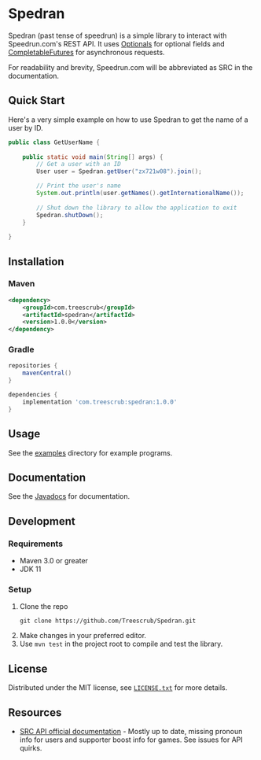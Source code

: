 # Spedran

Spedran (past tense of speedrun) is a simple library to interact with Speedrun.com's REST API.
It uses [Optionals](https://docs.oracle.com/en/java/javase/11/docs/api/java.base/java/util/Optional.html) for optional fields and [CompletableFutures](https://docs.oracle.com/en/java/javase/11/docs/api/java.base/java/util/concurrent/CompletableFuture.html) for asynchronous requests.

For readability and brevity, Speedrun.com will be abbreviated as SRC in the documentation.

## Quick Start

Here's a very simple example on how to use Spedran to get the name of a user by ID.

```java
public class GetUserName {
    
    public static void main(String[] args) {
        // Get a user with an ID
        User user = Spedran.getUser("zx721w08").join();

        // Print the user's name
        System.out.println(user.getNames().getInternationalName());
        
        // Shut down the library to allow the application to exit
        Spedran.shutDown();
    }
  
}
```

## Installation

### Maven

```xml
<dependency>
    <groupId>com.treescrub</groupId>
    <artifactId>spedran</artifactId>
    <version>1.0.0</version>
</dependency>
```

### Gradle

```groovy
repositories {
    mavenCentral()
}

dependencies {
    implementation 'com.treescrub:spedran:1.0.0'
}
```

## Usage

See the [examples](examples) directory for example programs.

## Documentation

See the [Javadocs](https://treescrub.github.io/Spedran/javadoc/) for documentation.

## Development

### Requirements

* Maven 3.0 or greater
* JDK 11

### Setup

1. Clone the repo
    ```
    git clone https://github.com/Treescrub/Spedran.git
    ```
2. Make changes in your preferred editor.
3. Use `mvn test` in the project root to compile and test the library. 

## License

Distributed under the MIT license, see [`LICENSE.txt`](LICENSE.txt) for more details.

## Resources

* [SRC API official documentation](https://github.com/speedruncomorg/api/) - Mostly up to date, missing pronoun info for users and supporter boost info for games. See issues for API quirks.
